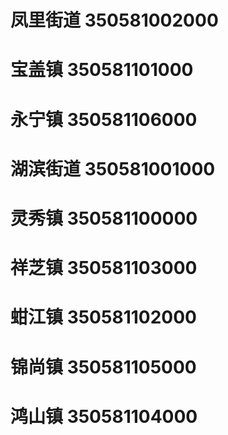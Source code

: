 # 凤里街道 350581002000
# 宝盖镇 350581101000
# 永宁镇 350581106000
# 湖滨街道 350581001000
# 灵秀镇 350581100000
# 祥芝镇 350581103000
# 蚶江镇 350581102000
# 锦尚镇 350581105000
# 鸿山镇 350581104000
